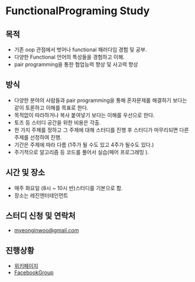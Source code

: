 # FunctionalPrograming Study
## 목적
* 기존 oop 관점에서 벗어나 functional 패러다임 경험 및 공부.
* 다양한 Functional 언어의 특성들을 경험하고 이해.
* pair programming을 통한 협업능력 향상 및 사고력 향상
 
## 방식
* 다양한 분야의 사람들과 pair programming을 통해 혼자문제를 해결하기 보다는 같이 토론하고 이해를 목표로 한다.
* 목적없이 따라하거나 복사 붙여넣기 보다는 이해를 우선으로 한다.
* 토즈 등 스터디 공간을 위한 비용은 각출.
* 한 가지 주제를 정하고 그 주제에 대해 스터디를 진행 후 스터디가 마무리되면 다른 주제를 선정하여 진행.
 * 기간은 주제에 따라 다름 (1주가 될 수도 있고 4주가 될수도 있다.)
 * 주기적으로 알고리즘 등 코드를 풀어서 실습(페어 프로그래밍 ).

## 시간 및 장소
* 매주 화요일 (8시 ~ 10시 반)스터디를 기본으로 함.
* 장소는 레진엔터테인먼트

## 스터디 신청 및 연락처
* myeonginwoo@gmail.com

## 진행상황
* [위키페이지](https://github.com/funfunStudy/study/wiki)
* [FacebookGroup](https://www.facebook.com/groups/1189616354467814)
